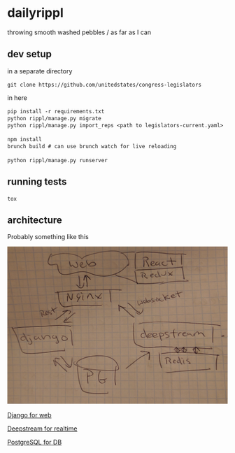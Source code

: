 # dailyrippl

throwing smooth washed pebbles / as far as I can

## dev setup

in a separate directory
```
git clone https://github.com/unitedstates/congress-legislators
```

in here
```
pip install -r requirements.txt
python rippl/manage.py migrate
python rippl/manage.py import_reps <path to legislators-current.yaml>

npm install
brunch build # can use brunch watch for live reloading

python rippl/manage.py runserver
```

## running tests

```
tox
```

## architecture

Probably something like this

![architecture](architecture.jpg)

[Django for web](https://docs.djangoproject.com)

[Deepstream for realtime](https://deepstream.io)

[PostgreSQL for DB](https://www.postgresql.org/)
